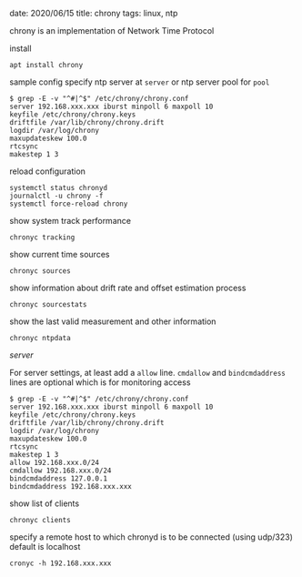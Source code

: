 date: 2020/06/15
title: chrony
tags: linux, ntp

chrony is an implementation of Network Time Protocol

install

	apt install chrony

sample config
specify ntp server at `server` or ntp server pool for `pool`

	$ grep -E -v "^#|^$" /etc/chrony/chrony.conf
	server 192.168.xxx.xxx iburst minpoll 6 maxpoll 10
	keyfile /etc/chrony/chrony.keys
	driftfile /var/lib/chrony/chrony.drift
	logdir /var/log/chrony
	maxupdateskew 100.0
	rtcsync
	makestep 1 3

reload configuration

	systemctl status chronyd
	journalctl -u chrony -f
	systemctl force-reload chrony

show system track performance

	chronyc tracking

show current time sources

	chronyc sources

show information about drift rate and offset estimation process

	chronyc sourcestats

show the last valid measurement and other information

	chronyc ntpdata

*server*

For server settings, at least add a `allow` line.
`cmdallow` and `bindcmdaddress` lines are optional which is for monitoring access

	$ grep -E -v "^#|^$" /etc/chrony/chrony.conf
	server 192.168.xxx.xxx iburst minpoll 6 maxpoll 10
	keyfile /etc/chrony/chrony.keys
	driftfile /var/lib/chrony/chrony.drift
	logdir /var/log/chrony
	maxupdateskew 100.0
	rtcsync
	makestep 1 3
	allow 192.168.xxx.0/24
	cmdallow 192.168.xxx.0/24
	bindcmdaddress 127.0.0.1
	bindcmdaddress 192.168.xxx.xxx

show list of clients

	chronyc clients

specify a remote host to which chronyd is to be connected (using udp/323)
default is localhost

	cronyc -h 192.168.xxx.xxx
